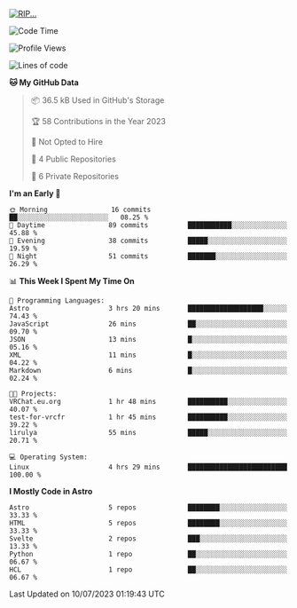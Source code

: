 <p align="left">
  <a href="https://lirulya.github.io" title="Lirulya's Website">
    <img src="https://lanyard.cnrad.dev/api/1114315217640362107?theme=dark&hideStatus=true" alt="RIP...">
  </a>
</p>

<!--START_SECTION:waka-->
![Code Time](http://img.shields.io/badge/Code%20Time-2%20hrs%2048%20mins-blue)

![Profile Views](http://img.shields.io/badge/Profile%20Views-14-blue)

![Lines of code](https://img.shields.io/badge/From%20Hello%20World%20I%27ve%20Written-63.6%20thousand%20lines%20of%20code-blue)

**🐱 My GitHub Data** 

> 📦 36.5 kB Used in GitHub's Storage 
 > 
> 🏆 58 Contributions in the Year 2023
 > 
> 🚫 Not Opted to Hire
 > 
> 📜 4 Public Repositories 
 > 
> 🔑 6 Private Repositories 
 > 
**I'm an Early 🐤** 

```text
🌞 Morning                16 commits          ██░░░░░░░░░░░░░░░░░░░░░░░   08.25 % 
🌆 Daytime                89 commits          ███████████░░░░░░░░░░░░░░   45.88 % 
🌃 Evening                38 commits          █████░░░░░░░░░░░░░░░░░░░░   19.59 % 
🌙 Night                  51 commits          ███████░░░░░░░░░░░░░░░░░░   26.29 % 
```


📊 **This Week I Spent My Time On** 

```text
💬 Programming Languages: 
Astro                    3 hrs 20 mins       ███████████████████░░░░░░   74.43 % 
JavaScript               26 mins             ██░░░░░░░░░░░░░░░░░░░░░░░   09.70 % 
JSON                     13 mins             █░░░░░░░░░░░░░░░░░░░░░░░░   05.16 % 
XML                      11 mins             █░░░░░░░░░░░░░░░░░░░░░░░░   04.22 % 
Markdown                 6 mins              █░░░░░░░░░░░░░░░░░░░░░░░░   02.24 % 

🐱‍💻 Projects: 
VRChat.eu.org            1 hr 48 mins        ██████████░░░░░░░░░░░░░░░   40.07 % 
test-for-vrcfr           1 hr 45 mins        ██████████░░░░░░░░░░░░░░░   39.22 % 
lirulya                  55 mins             █████░░░░░░░░░░░░░░░░░░░░   20.71 % 

💻 Operating System: 
Linux                    4 hrs 29 mins       █████████████████████████   100.00 % 
```

**I Mostly Code in Astro** 

```text
Astro                    5 repos             ████████░░░░░░░░░░░░░░░░░   33.33 % 
HTML                     5 repos             ████████░░░░░░░░░░░░░░░░░   33.33 % 
Svelte                   2 repos             ███░░░░░░░░░░░░░░░░░░░░░░   13.33 % 
Python                   1 repo              ██░░░░░░░░░░░░░░░░░░░░░░░   06.67 % 
HCL                      1 repo              ██░░░░░░░░░░░░░░░░░░░░░░░   06.67 % 
```




 Last Updated on 10/07/2023 01:19:43 UTC
<!--END_SECTION:waka-->
